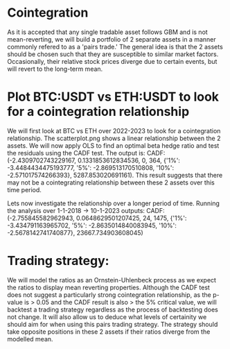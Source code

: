 # Cointegration
As it is accepted that any single tradable asset follows GBM and is not mean-reverting, we will build a portfolio of 2 separate assets in a manner commonly refered to as a 'pairs trade.' The general idea is that the 2 assets should be chosen such that they are susceptible to similar market factors. Occasionally, their relative stock prices diverge due to certain events, but will revert to the long-term mean.

# Plot BTC:USDT vs ETH:USDT to look for a cointegration relationship
We will first look at BTC vs ETH over 2022-2023 to look for a cointegration relationship.
The scatterplot.png shows a linear relationship between the 2 assets. We will now apply OLS to find an optimal beta hedge ratio and test the residuals using the CADF test. The output is:
CADF:(-2.4309702743229167, 0.1331853612834536, 0, 364, {'1%': -3.4484434475193777, '5%': -2.869513170510808, '10%': -2.571017574266393}, 5287.853020691161).
This result suggests that there may not be a cointegrating relationship between these 2 assets over this time period. 

Lets now investigate the relationship over a longer period of time. 
Running the analysis over 1-1-2018 -> 10-1-2023 outputs:
CADF:(-2.755845582962943, 0.0648629501207425, 24, 1475, {'1%': -3.434791163965702, '5%': -2.8635014840083945, '10%': -2.5678142741740877}, 23667.734903608045)

# Trading strategy:
We will model the ratios as an Ornstein-Uhlenbeck process as we expect the ratios to display mean reverting properties. Although the CADF test does not suggest a particularly strong cointegration relationship, as the p-value is > 0.05 and the CADF result is also > the 5% critical value, we will backtest a trading strategy regardless as the process of backtesting does not change. It will also allow us to deduce what levels of certainity we should aim for when using this pairs trading strategy. The strategy should take opposite positions in these 2 assets if their ratios diverge from the modelled mean.
